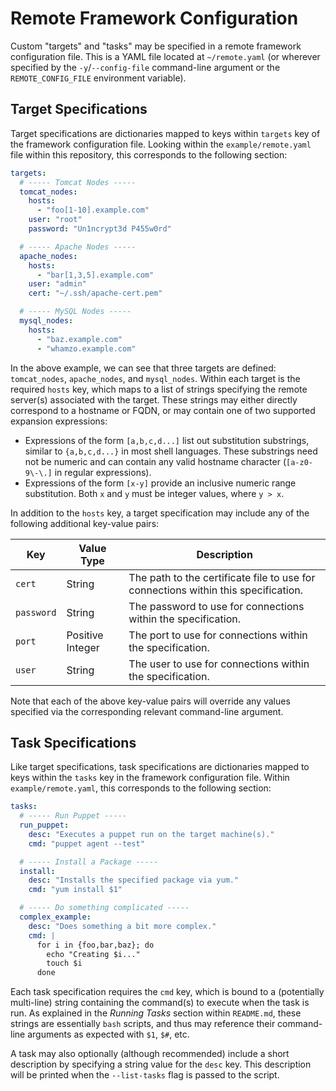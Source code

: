 # Remote Framework Configuration

Custom "targets" and "tasks" may be specified in a remote framework configuration file. This is a YAML file located at `~/remote.yaml` (or wherever specified by the `-y`/`--config-file` command-line argument or the `REMOTE_CONFIG_FILE` environment variable).

## Target Specifications

Target specifications are dictionaries mapped to keys within `targets` key of the framework configuration file. Looking within the `example/remote.yaml` file within this repository, this corresponds to the following section:

```yaml
targets:
  # ----- Tomcat Nodes -----
  tomcat_nodes:
    hosts:
      - "foo[1-10].example.com"
    user: "root"
    password: "Un1ncrypt3d P455w0rd"

  # ----- Apache Nodes -----
  apache_nodes:
    hosts:
      - "bar[1,3,5].example.com"
    user: "admin"
    cert: "~/.ssh/apache-cert.pem"

  # ----- MySQL Nodes -----
  mysql_nodes:
    hosts:
      - "baz.example.com"
      - "whamzo.example.com"
```

In the above example, we can see that three targets are defined: `tomcat_nodes`, `apache_nodes`, and `mysql_nodes`. Within each target is the required `hosts` key, which maps to a list of strings specifying the remote server(s) associated with the target. These strings may either directly correspond to a hostname or FQDN, or may contain one of two supported expansion expressions:

* Expressions of the form `[a,b,c,d...]` list out substitution substrings, similar to `{a,b,c,d...}` in most shell languages. These substrings need not be numeric and can contain any valid hostname character (`[a-z0-9\-\.]` in regular expressions).
* Expressions of the form `[x-y]` provide an inclusive numeric range substitution. Both `x` and `y` must be integer values, where `y > x`.

In addition to the `hosts` key, a target specification may include any of the following additional key-value pairs:

| Key        | Value Type       | Description                                                                        |
|------------|------------------|------------------------------------------------------------------------------------|
| `cert`     | String           | The path to the certificate file to use for connections within this specification. |
| `password` | String           | The password to use for connections within the specification.                      |
| `port`     | Positive Integer | The port to use for connections within the specification.                          |
| `user`     | String           | The user to use for connections within the specification.                          |

Note that each of the above key-value pairs will override any values specified via the corresponding relevant command-line argument.


## Task Specifications

Like target specifications, task specifications are dictionaries mapped to keys within the `tasks` key in the framework configuration file. Within `example/remote.yaml`, this corresponds to the following section:

```yaml
tasks:
  # ----- Run Puppet -----
  run_puppet:
    desc: "Executes a puppet run on the target machine(s)."
    cmd: "puppet agent --test"

  # ----- Install a Package -----
  install:
    desc: "Installs the specified package via yum."
    cmd: "yum install $1"

  # ----- Do something complicated -----
  complex_example:
    desc: "Does something a bit more complex."
    cmd: |
      for i in {foo,bar,baz}; do
        echo "Creating $i..."
        touch $i
      done
```

Each task specification requires the `cmd` key, which is bound to a (potentially multi-line) string containing the command(s) to execute when the task is run. As explained in the _Running Tasks_ section within `README.md`, these strings are essentially `bash` scripts, and thus may reference their command-line arguments as expected with `$1`, `$#`, etc.

A task may also optionally (although recommended) include a short description by specifying a string value for the `desc` key. This description will be printed when the `--list-tasks` flag is passed to the script.
